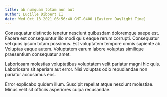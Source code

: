 ```yaml
---
title: ab numquam totam non aut
author: Lucille Dibbert II
date: Wed Oct 13 2021 06:56:40 GMT-0400 (Eastern Daylight Time)
---
```

Consequatur distinctio tenetur nesciunt quibusdam doloremque saepe est. Facere est consequuntur illo modi quis eaque rerum corrupti. Consequatur vel quos ipsum totam possimus. Est voluptatem tempore omnis sapiente ab. Voluptas eaque autem. Voluptatem earum labore voluptas similique praesentium consequatur amet.

 Laboriosam molestias voluptatibus voluptatem velit pariatur magni hic quis. Laboriosam sit aperiam aut error. Nisi voluptas odio repudiandae non pariatur accusamus eos.

 Error explicabo quidem illum. Suscipit repellat atque nesciunt molestiae. Minus velit sit officiis asperiores culpa recusandae.